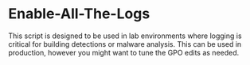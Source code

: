 # Enable-All-The-Logs
This script is designed to be used in lab environments where logging is critical for building detections or malware analysis. This can be used in production, however you might want to tune the GPO edits as needed. 
